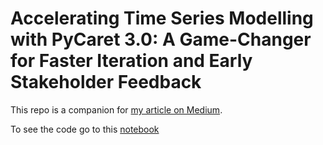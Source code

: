 # Accelerating Time Series Modelling with PyCaret 3.0: A Game-Changer for Faster Iteration and Early Stakeholder Feedback

This repo is a companion for [my article on Medium](https://medium.com/p/65d23ee02e01/edit). 

To see the code go to this [notebook](notebooks/ts-experiment.ipynb) 
